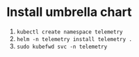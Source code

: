 # Install umbrella chart
1. `kubectl create namespace telemetry`
2. `helm -n telemetry install telemetry .`
3. `sudo kubefwd svc -n telemetry`